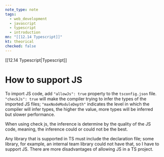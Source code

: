 ```yaml
---
note_type: note
tags:
  - web_development
  - javascript
  - typescript
  - introduction
mn: "[[12.14 Typescript]]"
kt: theorical
checked: false
---
```

[[12.14 Typescript|Typescript]]
# How to support JS 
To import JS code, add `"allowJs": true`  property to the `tsconfig.json` file. `"checkJs": true` will make the compiler trying to infer the types of the imported JS files; `"maxNodeModuleDepth"` indicates the level in which the compiler will infer types, the higher the value, more types will be inferred but slower performance.

When using check js, the inference is determine by the quality of the JS code, meaning, the inference could or could not be the best. 

Any library that is supported in TS must include the declaration file; some library, for example, an internal team library could not have that, so I have to support JS. There are more disadvantages of allowing JS in a TS project.

